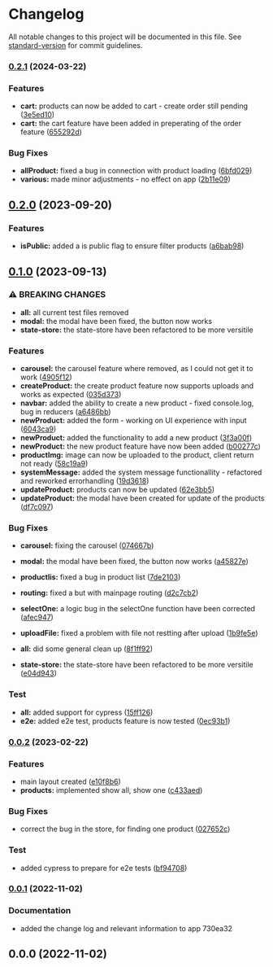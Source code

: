 # Changelog

All notable changes to this project will be documented in this file. See [standard-version](https://github.com/conventional-changelog/standard-version) for commit guidelines.

### [0.2.1](https://codeberg.org/hjmosedk/ecommerceFrontEnd/compare/v0.2.0...v0.2.1) (2024-03-22)


### Features

* **cart:** products can now be added to cart - create order still pending ([3e5ed10](https://codeberg.org/hjmosedk/ecommerceFrontEnd/commits/3e5ed1069d16d9cb3994a318d899a918d587be91))
* **cart:** the cart feature have been added in preperating of the order feature ([655292d](https://codeberg.org/hjmosedk/ecommerceFrontEnd/commits/655292dea235c1c0d25b837e4a487cb00f90eddf))


### Bug Fixes

* **allProduct:** fixed a bug in connection with product loading ([6bfd029](https://codeberg.org/hjmosedk/ecommerceFrontEnd/commits/6bfd0293745e5f65da36ac394d57a4cbaa19ee4f))
* **various:** made minor adjustments - no effect on app ([2b11e09](https://codeberg.org/hjmosedk/ecommerceFrontEnd/commits/2b11e09265e168a2deaf3ee3e4b9f464c19ca683))

## [0.2.0](https://codeberg.org/hjmosedk/ecommerceFrontEnd/compare/v0.1.0...v0.2.0) (2023-09-20)


### Features

* **isPublic:** added a is public flag to ensure filter products ([a6bab98](https://codeberg.org/hjmosedk/ecommerceFrontEnd/commits/a6bab98c381c554438ccf783c8d03edac3c9e966))

## [0.1.0](https://codeberg.org/hjmosedk/ecommerceFrontEnd/compare/v0.0.2...v0.1.0) (2023-09-13)


### ⚠ BREAKING CHANGES

* **all:** all current test files removed
* **modal:** the modal have been fixed, the button now works
* **state-store:** the state-store have been refactored to be more versitile

### Features

* **carousel:** the carousel feature where removed, as I could not get it to work ([4905f12](https://codeberg.org/hjmosedk/ecommerceFrontEnd/commits/4905f12e448832612d2e41a9d0ebc4cfc51222c6))
* **createProduct:** the create product feature now supports uploads and works as expected ([035d373](https://codeberg.org/hjmosedk/ecommerceFrontEnd/commits/035d3734f9a189935d209c4da60119095f7dad63))
* **navbar:** added the ability to create a new product - fixed console.log, bug in reducers ([a6486bb](https://codeberg.org/hjmosedk/ecommerceFrontEnd/commits/a6486bbf3664a5a6d754f399e0c28bf91e8be654))
* **newProduct:** added the form - working on UI experience with input ([6043ca9](https://codeberg.org/hjmosedk/ecommerceFrontEnd/commits/6043ca921b90f39205cd088be750e856d6f8f362))
* **newProduct:** added the functionality to add a new product ([3f3a00f](https://codeberg.org/hjmosedk/ecommerceFrontEnd/commits/3f3a00f0498e7013b90e0e23cf8b5926a8fea238))
* **newProduct:** the new product feature have now been added ([b00277c](https://codeberg.org/hjmosedk/ecommerceFrontEnd/commits/b00277c3721f1fe9132ee60ebc916d92f862c539))
* **productImg:** image can now be uploaded to the product, client return not ready ([58c19a9](https://codeberg.org/hjmosedk/ecommerceFrontEnd/commits/58c19a9ee42db21bb4c7567547eaf748e73d046f))
* **systemMessage:** added the system message functionallity - refactored and reworked errorhandling ([19d3618](https://codeberg.org/hjmosedk/ecommerceFrontEnd/commits/19d3618f97cb8b6a094e6376ea7739fbf9ae8792))
* **updateProduct:** products can now be updated ([62e3bb5](https://codeberg.org/hjmosedk/ecommerceFrontEnd/commits/62e3bb5e2efd6143c1b093677e62185a172bfb9f))
* **updateProduct:** the modal have been created for update of the products ([df7c097](https://codeberg.org/hjmosedk/ecommerceFrontEnd/commits/df7c0971e0ce211febc4ef769bcc9ec411192554))


### Bug Fixes

* **carousel:** fixing the carousel ([074667b](https://codeberg.org/hjmosedk/ecommerceFrontEnd/commits/074667bc5581ef247fdc257fa26c7044840bec75))
* **modal:** the modal have been fixed, the button now works ([a45827e](https://codeberg.org/hjmosedk/ecommerceFrontEnd/commits/a45827ed0ad1158b8c60b9d9e2bea5bff673e28a))
* **productlis:** fixed a bug in product list ([7de2103](https://codeberg.org/hjmosedk/ecommerceFrontEnd/commits/7de2103f3b64f5bbdbbabf250508109c30288d65))
* **routing:** fixed a but with mainpage routing ([d2c7cb2](https://codeberg.org/hjmosedk/ecommerceFrontEnd/commits/d2c7cb254737e8f41c045bbdf49105b296e37158))
* **selectOne:** a logic bug in the selectOne function have been corrected ([afec947](https://codeberg.org/hjmosedk/ecommerceFrontEnd/commits/afec94740260e8db4c6a3f4e11a6314725e7b50e))
* **uploadFile:** fixed a problem with file not restting after upload ([1b9fe5e](https://codeberg.org/hjmosedk/ecommerceFrontEnd/commits/1b9fe5eed210df84f1d93961023343916fbe744b))


* **all:** did some general clean up ([8f1ff92](https://codeberg.org/hjmosedk/ecommerceFrontEnd/commits/8f1ff926136572b6854b61209ec8a2b6f2d9afd2))
* **state-store:** the state-store have been refactored to be more versitile ([e04d943](https://codeberg.org/hjmosedk/ecommerceFrontEnd/commits/e04d9431f2e1248113b2398fd6f481374c6b663c))


### Test

* **all:** added support for cypress ([15ff126](https://codeberg.org/hjmosedk/ecommerceFrontEnd/commits/15ff126d2c7a417026fe34617d02e1b9ae12de38))
* **e2e:** added e2e test, products feature is now tested ([0ec93b1](https://codeberg.org/hjmosedk/ecommerceFrontEnd/commits/0ec93b12bfa50d490edfdf4327c2228fdf8a17eb))

### [0.0.2](https://codeberg.org/hjmosedk/ecommerceFrontEnd/compare/v0.0.1...v0.0.2) (2023-02-22)


### Features

* main layout created ([e10f8b6](https://codeberg.org/hjmosedk/ecommerceFrontEnd/commits/e10f8b6733fc2c1fa77f71f76934c3305e13b5ce))
* **products:** implemented show all, show one ([c433aed](https://codeberg.org/hjmosedk/ecommerceFrontEnd/commits/c433aed5c221ec4da9204e8478f3ba4f14ceb8a1))


### Bug Fixes

* correct the bug in the store, for finding one product ([027652c](https://codeberg.org/hjmosedk/ecommerceFrontEnd/commits/027652ca105087ae634d2145fe56e7abe0d28a32))


### Test

* added cypress to prepare for e2e tests ([bf94708](https://codeberg.org/hjmosedk/ecommerceFrontEnd/commits/bf947084c8e71e00592869f36c24ce24623cb4b3))

### [0.0.1](///compare/v0.0.0...v0.0.1) (2022-11-02)


### Documentation

* added the change log and relevant information to app 730ea32

## 0.0.0 (2022-11-02)
